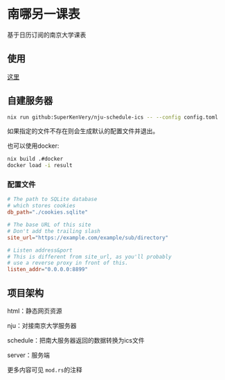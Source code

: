 # 南哪另一课表

基于日历订阅的南京大学课表

## 使用

[这里](https://pi.tail32664.ts.net/schedule/)

## 自建服务器

```bash
nix run github:SuperKenVery/nju-schedule-ics -- --config config.toml
```

如果指定的文件不存在则会生成默认的配置文件并退出。

也可以使用docker:

```bash
nix build .#docker
docker load -i result
```

### 配置文件

```toml
# The path to SQLite database
# which stores cookies
db_path="./cookies.sqlite"

# The base URL of this site
# Don't add the trailing slash
site_url="https://example.com/example/sub/directory"

# Listen address&port
# This is different from site_url, as you'll probably
# use a reverse proxy in front of this.
listen_addr="0.0.0.0:8899"
```

## 项目架构

html：静态网页资源

nju：对接南京大学服务器

schedule：把南大服务器返回的数据转换为ics文件

server：服务端

更多内容可见 `mod.rs`的注释
